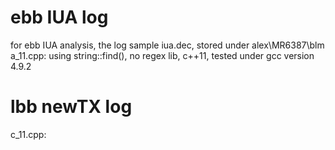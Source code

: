 # ebb IUA log
for ebb IUA analysis, the log sample iua.dec, stored under alex\MR6387\blm
a_11.cpp:
  using string::find(), no regex lib, c++11, tested under gcc version 4.9.2


# lbb newTX log
c_11.cpp: 

        
